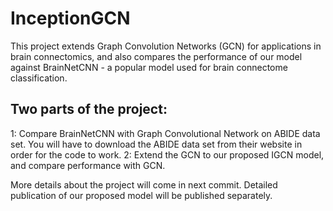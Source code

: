 # InceptionGCN

This project extends Graph Convolution Networks (GCN) for applications in brain connectomics, and also compares the performance of our model against BrainNetCNN - a popular model used for brain connectome classification.

## Two parts of the project:

1: Compare BrainNetCNN with Graph Convolutional Network on ABIDE data set. You will have to download the ABIDE data set from their website in order for the code to work.
2: Extend the GCN to our proposed IGCN model, and compare performance with GCN. 

More details about the project will come in next commit.
Detailed publication of our proposed model will be published separately.
